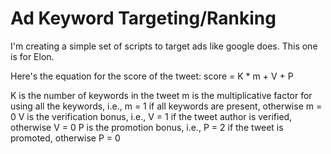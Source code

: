 # Ad Keyword Targeting/Ranking
I'm creating a simple set of scripts to target ads like google does. This one is for Elon.

Here's the equation for the score of the tweet:
score = K * m + V + P

K is the number of keywords in the tweet
m is the multiplicative factor for using all the keywords, i.e., m = 1 if all keywords are present, otherwise m = 0
V is the verification bonus, i.e., V = 1 if the tweet author is verified, otherwise V = 0
P is the promotion bonus, i.e., P = 2 if the tweet is promoted, otherwise P = 0
